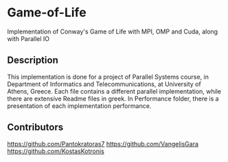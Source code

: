 # Game-of-Life
Implementation of Conway's Game of Life with MPI, OMP and Cuda, along with Parallel IO

## Description
This implementation is done for a project of Parallel Systems course, in Department of Informatics 
and Telecommunications, at University of Athens, Greece. Each file contains a different parallel 
implementation, while there are extensive Readme files in greek. In Performance folder, there is 
a presentation of each implementation performance.

## Contributors
https://github.com/Pantokratoras7
https://github.com/VangelisGara
https://github.com/KostasKotronis
